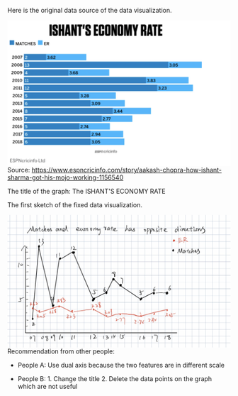 Here is the original data source of the data visualization.

<img src="./original.jpg"
     alt="original data visualizaiton"
     style="float: left; margin-right: 10px;" />

Source: https://www.espncricinfo.com/story/aakash-chopra-how-ishant-sharma-got-his-mojo-working-1156540

The title of the graph: The ISHANT'S ECONOMY RATE


The first sketch of the fixed data visualization.

<img src="./sketches.jpg"
     alt="original data visualizaiton"
     style="float: left; margin-right: 10px;" />
     
Recommendation from other people:
* People A: Use dual axis because the two features are in different scale

* People B: 1. Change the title 2. Delete the data points on the graph which are not useful
